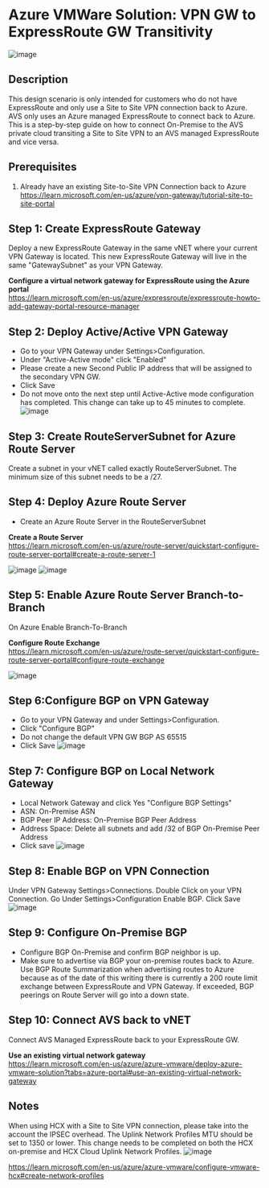 # Azure VMWare Solution: VPN GW to ExpressRoute GW Transitivity
![image](https://user-images.githubusercontent.com/97964083/214078217-86c26773-6339-4ea3-a1ca-0f35291b25ea.png)

## Description
This design scenario is only intended for customers who do not have ExpressRoute and only use a Site to Site VPN connection back to Azure. AVS only uses an Azure managed ExpressRoute to connect back to Azure. This is a step-by-step guide on how to connect On-Premise to the AVS private cloud transiting a Site to Site VPN to an AVS managed ExpressRoute and vice versa.

## Prerequisites  
1. Already have an existing Site-to-Site VPN Connection back to Azure  
https://learn.microsoft.com/en-us/azure/vpn-gateway/tutorial-site-to-site-portal

## Step 1: Create ExpressRoute Gateway
Deploy a new ExpressRoute Gateway in the same vNET where your current VPN Gateway is located. This new ExpressRoute Gateway will live in the same "GatewaySubnet" as your VPN Gateway.  

**Configure a virtual network gateway for ExpressRoute using the Azure portal**  
https://learn.microsoft.com/en-us/azure/expressroute/expressroute-howto-add-gateway-portal-resource-manager  

## Step 2: Deploy Active/Active VPN Gateway
- Go to your VPN Gateway under Settings>Configuration. 
- Under "Active-Active mode" click "Enabled" 
- Please create a new Second Public IP address that will be assigned to the secondary VPN GW.	
- Click Save 
- Do not move onto the next step until Active-Active mode configuration has completed. This change can take up to 45 minutes to complete. 
![image](https://user-images.githubusercontent.com/97964083/215498428-e7a264d4-5c8c-4ae2-a65c-db9f9834561b.png)
		
## Step 3: Create RouteServerSubnet for Azure Route Server
Create a subnet in your vNET called exactly RouteServerSubnet. The minimum size of this subnet needs to be a /27. 

## Step 4: Deploy Azure Route Server
- Create an Azure Route Server in the RouteServerSubnet  

**Create a Route Server**   
https://learn.microsoft.com/en-us/azure/route-server/quickstart-configure-route-server-portal#create-a-route-server-1  

![image](https://user-images.githubusercontent.com/97964083/215504753-220f176f-b5e5-4f9f-947f-f5f5861fa2a1.png)
![image](https://user-images.githubusercontent.com/97964083/215504930-38a991cc-eb84-400c-8306-ecc43aded0a3.png)
	
## Step 5: Enable Azure Route Server Branch-to-Branch
On Azure Enable Branch-To-Branch  

**Configure Route Exchange**  
https://learn.microsoft.com/en-us/azure/route-server/quickstart-configure-route-server-portal#configure-route-exchange  

![image](https://user-images.githubusercontent.com/97964083/215505504-8327ac13-bc2e-42f1-a7e8-1da61db015e9.png)

	
## Step 6:Configure BGP on VPN Gateway	
- Go to your VPN Gateway and under Settings>Configuration. 
- Click "Configure BGP"
- Do not change the default VPN GW BGP AS 65515
- Click Save
![image](https://user-images.githubusercontent.com/97964083/215501023-d2710b78-62d0-434b-afcc-15fcecf3876f.png)

## Step 7: Configure BGP on Local Network Gateway
- Local Network Gateway and click Yes "Configure BGP Settings"
- ASN: On-Premise ASN
- BGP Peer IP Address: On-Premise BGP Peer Address
- Address Space: Delete all subnets and add /32 of BGP On-Premise Peer Address
- Click save
![image](https://user-images.githubusercontent.com/97964083/215502946-48364f6e-39f1-4a35-80fd-29f9f8833ec7.png)

## Step 8: Enable BGP on VPN Connection
Under VPN Gateway Settings>Connections. Double Click on your VPN Connection. 
Go Under Settings>Configuration Enable BGP. 
Click Save
![image](https://user-images.githubusercontent.com/97964083/215503579-faad957e-0803-4b05-b4e9-c763b58e532d.png)

## Step 9: Configure On-Premise BGP
- Configure BGP On-Premise and confirm BGP neighbor is up. 
- Make sure to advertise via BGP your on-premise routes back to Azure. Use BGP Route Summarization when advertising routes to Azure because as of the date of this writing there is currently a 200 route limit exchange between ExpressRoute and VPN Gateway. If exceeded, BGP peerings on Route Server will go into a down state.  

## Step 10: Connect AVS back to vNET
Connect AVS Managed ExpressRoute back to your ExpressRoute GW. 

**Use an existing virtual network gateway**   
https://learn.microsoft.com/en-us/azure/azure-vmware/deploy-azure-vmware-solution?tabs=azure-portal#use-an-existing-virtual-network-gateway  

## Notes
When using HCX with a Site to Site VPN connection, please take into the account the IPSEC overhead. The Uplink Network Profiles MTU should be set to 1350 or lower. This change needs to be completed on both the HCX on-premise and HCX Cloud Uplink Network Profiles. 
![image](https://user-images.githubusercontent.com/97964083/215516121-70edb806-9d12-4363-89bf-b4c77313f409.png)

https://learn.microsoft.com/en-us/azure/azure-vmware/configure-vmware-hcx#create-network-profiles
